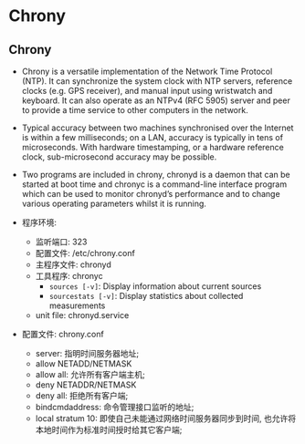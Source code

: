 # Chrony

## Chrony

- Chrony is a versatile implementation of the Network Time Protocol (NTP). It can synchronize the system clock with NTP servers, reference clocks (e.g. GPS receiver), and manual input using wristwatch and keyboard. It can also operate as an NTPv4 (RFC 5905) server and peer to provide a time service to other computers in the network.

- Typical accuracy between two machines synchronised over the Internet is within a few milliseconds; on a LAN, accuracy is typically in tens of microseconds. With hardware timestamping, or a hardware reference clock, sub-microsecond accuracy may be possible.

- Two programs are included in chrony, chronyd is a daemon that can be started at boot time and chronyc is a command-line interface program which can be used to monitor chronyd’s performance and to change various operating parameters whilst it is running.

- 程序环境:
    - 监听端口: 323
    - 配置文件: /etc/chrony.conf
    - 主程序文件: chronyd
    - 工具程序: chronyc
        - `sources [-v]`: Display information about current sources
        - `sourcestats [-v]`: Display statistics about collected measurements
    - unit file: chronyd.service

- 配置文件: chrony.conf
    - server: 指明时间服务器地址;
    - allow NETADD/NETMASK
    - allow all: 允许所有客户端主机;
    - deny NETADDR/NETMASK
    - deny all: 拒绝所有客户端;
    - bindcmdaddress: 命令管理接口监听的地址;
    - local stratum 10: 即使自己未能通过网络时间服务器同步到时间, 也允许将本地时间作为标准时间授时给其它客户端;

